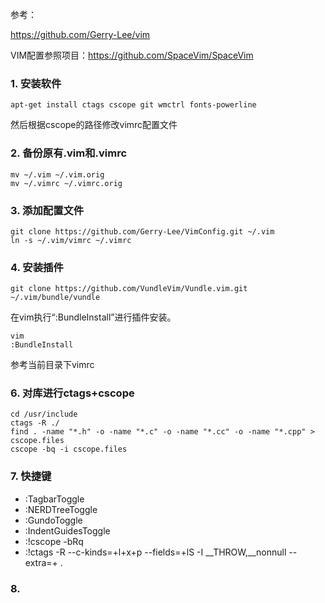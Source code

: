 
参考：

https://github.com/Gerry-Lee/vim

VIM配置参照项目：https://github.com/SpaceVim/SpaceVim

### 1. 安装软件

```
apt-get install ctags cscope git wmctrl fonts-powerline
```

然后根据cscope的路径修改vimrc配置文件

### 2. 备份原有.vim和.vimrc

```
mv ~/.vim ~/.vim.orig
mv ~/.vimrc ~/.vimrc.orig
```

### 3. 添加配置文件

```
git clone https://github.com/Gerry-Lee/VimConfig.git ~/.vim
ln -s ~/.vim/vimrc ~/.vimrc
```

### 4. 安装插件

```
git clone https://github.com/VundleVim/Vundle.vim.git ~/.vim/bundle/vundle
```

在vim执行“:BundleInstall”进行插件安装。

```
vim
:BundleInstall
```

参考当前目录下vimrc


### 6. 对库进行ctags\+cscope

```
cd /usr/include
ctags -R ./
find . -name "*.h" -o -name "*.c" -o -name "*.cc" -o -name "*.cpp" > cscope.files
cscope -bq -i cscope.files
```

### 7. 快捷键

- <F5> :TagbarToggle
- <F6> :NERDTreeToggle
- <F3> :GundoToggle
- <F4> :IndentGuidesToggle
- <C-F11> :!cscope -bRq
- <C-F12> :!ctags -R --c-kinds=+l+x+p --fields=+lS -I __THROW,__nonnull --extra=+ .

### 8.